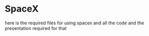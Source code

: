 # SpaceX

here is the required files for using spacex and all the code and the presentation required for that

